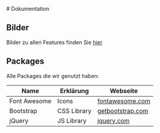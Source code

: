 # Dokumentation

## Bilder
Bilder zu allen Features finden Sie [hier](Bilder.md)

## Packages

Alle Packages die wir genutzt haben:

|Name|Erklärung|Webseite|
|---|---|---|
|Font Awesome|Icons|[fontawesome.com](https://fontawesome.com)|
|Bootstrap|CSS Library|[getbootstrap.com](https://getbootstrap.com)|
|jQuery|JS Library|[jquery.com](https://jquery.com)|